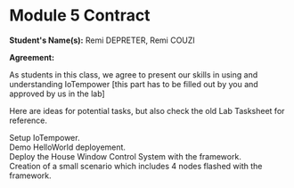 # Module 5 Contract 

**Student's Name(s):** Remi DEPRETER, Remi COUZI

**Agreement:**

As students in this class, we agree to present our skills in using and understanding IoTempower
[this part has to be filled out by you and approved by us in the lab]

Here are ideas for potential tasks, but also check the old Lab Tasksheet for reference.


Setup IoTempower.  
Demo HelloWorld deployement.  
Deploy the House Window Control System with the framework.  
Creation of a small scenario which includes 4 nodes flashed with the framework.

